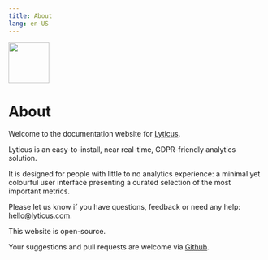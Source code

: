 ```yaml
---
title: About
lang: en-US
---
```


<img src="https://cdn.byteboomers.com/img/logo/svg/lyticus.svg" style="width: 5rem">

# About

Welcome to the documentation website for [Lyticus](https://lyticus.com?ref=documentation).

Lyticus is an easy-to-install, near real-time, GDPR-friendly analytics solution.

It is designed for people with little to no analytics experience: a minimal yet colourful user interface presenting a curated selection of the most important metrics.

Please let us know if you have questions, feedback or need any help: [hello@lyticus.com](mailto:hello@lyticus.com).

This website is open-source.

Your suggestions and pull requests are welcome via [Github](https://github.com/byteboomers/lyticus-documentation).
